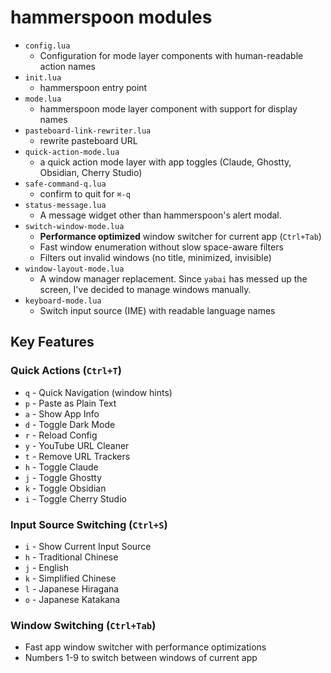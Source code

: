 # hammerspoon modules

- `config.lua`
    - Configuration for mode layer components with human-readable action names
- `init.lua`
    - hammerspoon entry point
- `mode.lua`
    - hammerspoon mode layer component with support for display names
- `pasteboard-link-rewriter.lua`
    - rewrite pasteboard URL
- `quick-action-mode.lua`
    - a quick action mode layer with app toggles (Claude, Ghostty, Obsidian, Cherry Studio)
- `safe-command-q.lua`
    - confirm to quit for `⌘-q`
- `status-message.lua`
    - A message widget other than hammerspoon's alert modal.
- `switch-window-mode.lua`
    - **Performance optimized** window switcher for current app (`Ctrl+Tab`)
    - Fast window enumeration without slow space-aware filters
    - Filters out invalid windows (no title, minimized, invisible)
- `window-layout-mode.lua`
    - A window manager replacement. Since `yabai` has messed up the screen, I've decided to manage windows manually.
- `keyboard-mode.lua`
    - Switch input source (IME) with readable language names

## Key Features

### Quick Actions (`Ctrl+T`)
- `q` - Quick Navigation (window hints)
- `p` - Paste as Plain Text
- `a` - Show App Info
- `d` - Toggle Dark Mode
- `r` - Reload Config
- `y` - YouTube URL Cleaner
- `t` - Remove URL Trackers
- `h` - Toggle Claude
- `j` - Toggle Ghostty
- `k` - Toggle Obsidian
- `i` - Toggle Cherry Studio

### Input Source Switching (`Ctrl+S`)
- `i` - Show Current Input Source
- `h` - Traditional Chinese
- `j` - English
- `k` - Simplified Chinese
- `l` - Japanese Hiragana
- `o` - Japanese Katakana

### Window Switching (`Ctrl+Tab`)
- Fast app window switcher with performance optimizations
- Numbers 1-9 to switch between windows of current app

